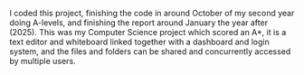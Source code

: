I coded this project, finishing the code in around October of my second year doing A-levels, and finishing the report around January the year after (2025).
This was my Computer Science project which scored an A*, it is a text editor and whiteboard linked together with a dashboard and login system, and the files and folders can be shared and concurrently accessed by multiple users.
